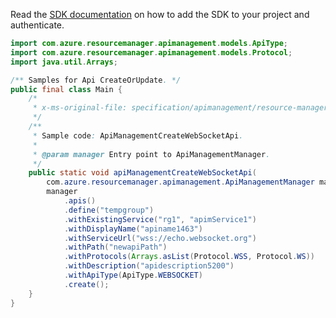 Read the [SDK documentation](https://github.com/Azure/azure-sdk-for-java/blob/azure-resourcemanager-apimanagement_1.0.0-beta.3/sdk/apimanagement/azure-resourcemanager-apimanagement/README.md) on how to add the SDK to your project and authenticate.

```java
import com.azure.resourcemanager.apimanagement.models.ApiType;
import com.azure.resourcemanager.apimanagement.models.Protocol;
import java.util.Arrays;

/** Samples for Api CreateOrUpdate. */
public final class Main {
    /*
     * x-ms-original-file: specification/apimanagement/resource-manager/Microsoft.ApiManagement/stable/2021-08-01/examples/ApiManagementCreateWebsocketApi.json
     */
    /**
     * Sample code: ApiManagementCreateWebSocketApi.
     *
     * @param manager Entry point to ApiManagementManager.
     */
    public static void apiManagementCreateWebSocketApi(
        com.azure.resourcemanager.apimanagement.ApiManagementManager manager) {
        manager
            .apis()
            .define("tempgroup")
            .withExistingService("rg1", "apimService1")
            .withDisplayName("apiname1463")
            .withServiceUrl("wss://echo.websocket.org")
            .withPath("newapiPath")
            .withProtocols(Arrays.asList(Protocol.WSS, Protocol.WS))
            .withDescription("apidescription5200")
            .withApiType(ApiType.WEBSOCKET)
            .create();
    }
}
```

